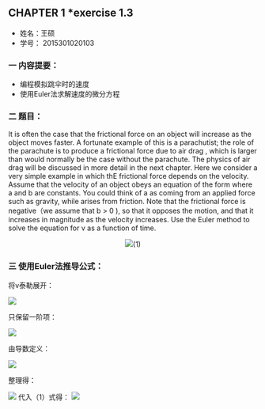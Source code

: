      
## CHAPTER 1 *exercise 1.3
* 姓名：王硕  
* 学号： 2015301020103

### 一 内容提要：    

* 编程模拟跳伞时的速度    
* 使用Euler法求解速度的微分方程    

### 二 题目：
   It is often the case that the frictional force on an object will increase as the object moves faster. A fortunate example of this is a parachutist; the role of the parachute is to produce a frictional force due to air drag , which is larger than would normally be the case without the parachute. The physics of air drag will be discussed in more detail in the next chapter. Here we consider a very simple example in which thE frictional force depends on the velocity. Assume that the velocity of an object obeys an equation of the form where a and b are 	constants. You could think of a as coming from an applied force such as gravity, while arises from friction.   Note that the frictional force is negative（we assume that b > 0 ), so that it opposes the motion, and that it increases in magnitude as the velocity increases. Use the Euler method to solve the equation for v as a function of time.      
<div align=center>
<img src="http://latex.codecogs.com/gif.latex?\frac{\mathrm{d}v}{\mathrm{d}t}=a-bv">(1)    
</div>
    

### 三 使用Euler法推导公式：     
将v泰勒展开：

<img src="http://latex.codecogs.com/gif.latex?v(\Delta\,t)=v(0)+\frac{\mathrm{d}\,v}{\mathrm{d}\,t}\Delta\,t+\frac{1}{2}\frac{\mathrm{d}\,v^2}{\mathrm{d}^2\,x}(\Delta\,t)^2+...">     
   
只保留一阶项：

<img src="http://latex.codecogs.com/gif.latex?v(\Delta\,t)\approx\,v(0)+\frac{\mathrm{d}\,v}{\mathrm{d}\,t}\Delta\,t">
    
由导数定义：

<img src="http://latex.codecogs.com/gif.latex?\frac{\mathrm{d}\,v}{\mathrm{d}\,t}\equiv\,\lim_{\Delta\,t\rightarrow\,0}\frac{v(t+\Delta\,t)-v(t)}{\Delta\,t}\approx\,\frac{v(t+\Delta\,t)-v(t)}{\Delta\,t}">  
   
整理得：

<img src="http://latex.codecogs.com/gif.latex?v(t+\Delta\,t)\approx\,v(t)+\frac{\mathrm{d}\,v}{\mathrm{d}\,t}\Delta\,t">
代入（1）式得：    
<img src="http://latex.codecogs.com/gif.latex?v(t+\Delta\,t)=v(t)+(a-bv)\Delta\,t">


